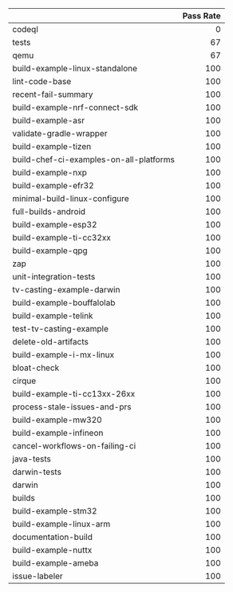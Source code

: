 |                                         |   Pass Rate |
|:----------------------------------------|------------:|
| codeql                                  |           0 |
| tests                                   |          67 |
| qemu                                    |          67 |
| build-example-linux-standalone          |         100 |
| lint-code-base                          |         100 |
| recent-fail-summary                     |         100 |
| build-example-nrf-connect-sdk           |         100 |
| build-example-asr                       |         100 |
| validate-gradle-wrapper                 |         100 |
| build-example-tizen                     |         100 |
| build-chef-ci-examples-on-all-platforms |         100 |
| build-example-nxp                       |         100 |
| build-example-efr32                     |         100 |
| minimal-build-linux-configure           |         100 |
| full-builds-android                     |         100 |
| build-example-esp32                     |         100 |
| build-example-ti-cc32xx                 |         100 |
| build-example-qpg                       |         100 |
| zap                                     |         100 |
| unit-integration-tests                  |         100 |
| tv-casting-example-darwin               |         100 |
| build-example-bouffalolab               |         100 |
| build-example-telink                    |         100 |
| test-tv-casting-example                 |         100 |
| delete-old-artifacts                    |         100 |
| build-example-i-mx-linux                |         100 |
| bloat-check                             |         100 |
| cirque                                  |         100 |
| build-example-ti-cc13xx-26xx            |         100 |
| process-stale-issues-and-prs            |         100 |
| build-example-mw320                     |         100 |
| build-example-infineon                  |         100 |
| cancel-workflows-on-failing-ci          |         100 |
| java-tests                              |         100 |
| darwin-tests                            |         100 |
| darwin                                  |         100 |
| builds                                  |         100 |
| build-example-stm32                     |         100 |
| build-example-linux-arm                 |         100 |
| documentation-build                     |         100 |
| build-example-nuttx                     |         100 |
| build-example-ameba                     |         100 |
| issue-labeler                           |         100 |